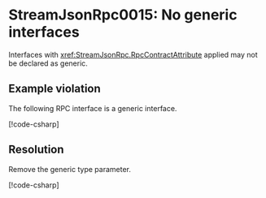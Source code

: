 # StreamJsonRpc0015: No generic interfaces

Interfaces with <xref:StreamJsonRpc.RpcContractAttribute> applied may not be declared as generic.

## Example violation

The following RPC interface is a generic interface.

[!code-csharp[](../../samples/Analyzers/StreamJsonRpc0015.cs#Violation)]

## Resolution

Remove the generic type parameter.

[!code-csharp[](../../samples/Analyzers/StreamJsonRpc0015.cs#Fix)]

